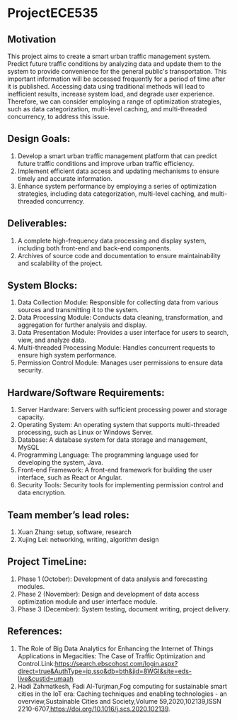 # ProjectECE535
## Motivation
This project aims to create a smart urban traffic management system. Predict future traffic conditions by analyzing data and update them to the system to provide convenience for the general public's transportation. This important information will be accessed frequently for a period of time after it is published.
Accessing data using traditional methods will lead to inefficient results, increase system load, and degrade user experience. Therefore, we can consider employing a range of optimization strategies, such as data categorization, multi-level caching, and multi-threaded concurrency, to address this issue.
## Design Goals:
1. Develop a smart urban traffic management platform that can predict future traffic conditions and improve urban traffic efficiency.
2. Implement efficient data access and updating mechanisms to ensure timely and accurate information.
3. Enhance system performance by employing a series of optimization strategies, including data categorization, multi-level caching, and multi-threaded concurrency.
## Deliverables: 
1. A complete high-frequency data processing and display system, including both front-end and back-end components.
2. Archives of source code and documentation to ensure maintainability and scalability of the project.
## System Blocks:
1. Data Collection Module: Responsible for collecting data from various sources and transmitting it to the system.
2. Data Processing Module: Conducts data cleaning, transformation, and aggregation for further analysis and display.
3. Data Presentation Module: Provides a user interface for users to search, view, and analyze data.
4. Multi-threaded Processing Module: Handles concurrent requests to ensure high system performance.
5. Permission Control Module: Manages user permissions to ensure data security.
## Hardware/Software Requirements:
1. Server Hardware: Servers with sufficient processing power and storage capacity.
2. Operating System: An operating system that supports multi-threaded processing, such as Linux or Windows Server.
3. Database: A database system for data storage and management, MySQL 
4. Programming Language: The programming language used for developing the system, Java.
5. Front-end Framework: A front-end framework for building the user interface, such as React or Angular.
6. Security Tools: Security tools for implementing permission control and data encryption.
## Team member’s lead roles:
1. Xuan Zhang: setup, software, research <br />
2. Xujing Lei: networking, writing, algorithm design
## Project TimeLine:
1. Phase 1 (October): Development of data analysis and forecasting modules.
2. Phase 2 (November): Design and development of data access optimization module and user interface module.
3. Phase 3 (December): System testing, document writing, project delivery.
## References:
1. The Role of Big Data Analytics for Enhancing the Internet of Things Applications in Megacities: The Case of Traffic Optimization and Control.Link:https://search.ebscohost.com/login.aspx?direct=true&AuthType=ip,sso&db=bth&jid=8WGI&site=eds-live&custid=umaah
2. Hadi Zahmatkesh, Fadi Al-Turjman,Fog computing for sustainable smart cities in the IoT era: Caching techniques and enabling technologies - an overview,Sustainable Cities and Society,Volume 59,2020,102139,ISSN 2210-6707,https://doi.org/10.1016/j.scs.2020.102139.




